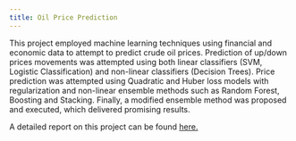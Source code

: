 ```yaml
---
title: Oil Price Prediction
---
```


This project employed machine learning techniques using
financial and economic data to attempt to predict
crude oil prices. Prediction of up/down prices movements
was attempted using both linear classifiers (SVM,
Logistic Classification) and non-linear classifiers (Decision
Trees). Price prediction was attempted using
Quadratic and Huber loss models with regularization
and non-linear ensemble methods such as Random
Forest, Boosting and Stacking. Finally, a modified
ensemble method was proposed and executed, which
delivered promising results.

A detailed report on this project can be found [here.](https://github.com/ybganatra/ORIE5741_Project)